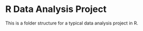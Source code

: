 R Data Analysis Project
=======================

This is a folder structure for a typical data analysis project in R.